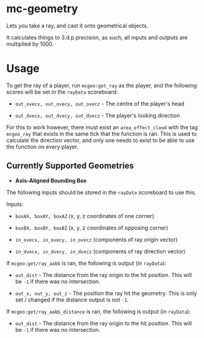 
# mc-geometry

Lets you take a ray, and cast it onto geometrical objects.

It calculates things to 3.d.p precision, as such, all inputs and outputs are multiplied by 1000.

  

# Usage

  

To get the ray of a player, run `mcgeo:get_ray` as the player, and the following scores will be set in the `rayData` scoreboard:

-  `out_ovecx, out_ovecy, out_ovecz` - The centre of the player's head

-  `out_dvecx, out_dvecy, out_dvecz` - The player's looking direction

  

For this to work however, there must exist an `area_effect_cloud` with the tag `mcgeo_ray` that exists in the same tick that the function is ran. This is used to calculate the direction vector, and only one needs to exist to be able to use the function on every player.

  

## Currently Supported Geometries

-  **Axis-Aligned Bounding Box**


The following inputs should be stored in the `rayData` scoreboard to use this.

  

Inputs:

- `boxAX, boxAY, boxAZ` (x, y, z coordinates of one corner)

- `boxBX, boxBY, boxBZ` (x, y, z coordinates of opposing corner)

- `in_ovecx, in_ovecy, in_ovecz` (components of ray origin vector)

- `in_dvecx, in_dvecy, in_dvecz` (components of ray direction vector)

If `mcgeo:get/ray_aabb` is ran, the following is output (in `rayData`):

- `out_dist` - The distance from the ray origin to the hit position. This will be `-1` if there was no intersection.

- `out_x, out_y, out_z` - The position the ray hit the geometry. This is only set / changed if the distance output is not `-1`.

If `mcgeo:get/ray_aabb_distance` is ran, the following is output (in `rayData`):

- `out_dist` - The distance from the ray origin to the hit position. This will be `-1` if there was no intersection.
